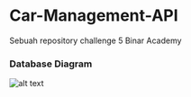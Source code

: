 # Car-Management-API

Sebuah repository challenge 5 Binar Academy

### Database Diagram

![alt text](../Car-Management-API/public/picture/relation%20database.png)
